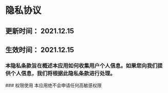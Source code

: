 # 隐私协议
## 更新时间： 2021.12.15
## 生效时间： 2021.12.15
<h3>本隐私条款旨在概述本应用如何收集用户个人信息。如果您向我们提供个人信息，我们将根据此隐私条款进行处理。</h3>
### 权限使用
本应用绝不会申请任何高敏感权限
